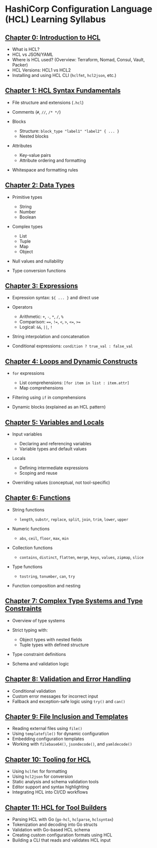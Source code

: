 # HashiCorp Configuration Language (HCL) Learning Syllabus

## [Chapter 0: Introduction to HCL](./00_Introduction_to_HCL.md)

- What is HCL?
- HCL vs JSON/YAML
- Where is HCL used? (Overview: Terraform, Nomad, Consul, Vault, Packer)
- HCL Versions: HCL1 vs HCL2
- Installing and using HCL CLI (`hclfmt`, `hcl2json`, etc.)

## [Chapter 1: HCL Syntax Fundamentals](./01_HCL_Syntax_Fundamentals.md)

- File structure and extensions (`.hcl`)
- Comments (`#`, `//`, `/* */`)
- Blocks

  - Structure: `block_type "label1" "label2" { ... }`
  - Nested blocks

- Attributes

  - Key-value pairs
  - Attribute ordering and formatting

- Whitespace and formatting rules

## [Chapter 2: Data Types](./02_Data_Types.md)

- Primitive types

  - String
  - Number
  - Boolean

- Complex types

  - List
  - Tuple
  - Map
  - Object

- Null values and nullability
- Type conversion functions

## [Chapter 3: Expressions](./03_Expressions.md)

- Expression syntax: `${ ... }` and direct use
- Operators

  - Arithmetic: `+`, `-`, `*`, `/`, `%`
  - Comparison: `==`, `!=`, `<`, `>`, `<=`, `>=`
  - Logical: `&&`, `||`, `!`

- String interpolation and concatenation
- Conditional expressions: `condition ? true_val : false_val`

## [Chapter 4: Loops and Dynamic Constructs](./04_Loops_and_Dynamic_Constructs.md)

- `for` expressions

  - List comprehensions: `[for item in list : item.attr]`
  - Map comprehensions

- Filtering using `if` in comprehensions
- Dynamic blocks (explained as an HCL pattern)

## [Chapter 5: Variables and Locals](./05_Variables_and_Locals.md)

- Input variables

  - Declaring and referencing variables
  - Variable types and default values

- Locals

  - Defining intermediate expressions
  - Scoping and reuse

- Overriding values (conceptual, not tool-specific)

## [Chapter 6: Functions](./06_Functions.md)

- String functions

  - `length`, `substr`, `replace`, `split`, `join`, `trim`, `lower`, `upper`

- Numeric functions

  - `abs`, `ceil`, `floor`, `max`, `min`

- Collection functions

  - `contains`, `distinct`, `flatten`, `merge`, `keys`, `values`, `zipmap`, `slice`

- Type functions

  - `tostring`, `tonumber`, `can`, `try`

- Function composition and nesting

## [Chapter 7: Complex Type Systems and Type Constraints](./07_Complex_Type_Systems_and_Type_Constraints.md)

- Overview of type systems
- Strict typing with:

  - Object types with nested fields
  - Tuple types with defined structure

- Type constraint definitions
- Schema and validation logic

## [Chapter 8: Validation and Error Handling](./08_Validation_and_Error_Handling.md)

- Conditional validation
- Custom error messages for incorrect input
- Fallback and exception-safe logic using `try()` and `can()`

## [Chapter 9: File Inclusion and Templates](./09_File_Inclusion_and_Templates.md)

- Reading external files using `file()`
- Using `templatefile()` for dynamic configuration
- Embedding configuration templates
- Working with `filebase64()`, `jsondecode()`, and `yamldecode()`

## [Chapter 10: Tooling for HCL](./10_Tooling_for_HCL.md)

- Using `hclfmt` for formatting
- Using `hcl2json` for conversion
- Static analysis and schema validation tools
- Editor support and syntax highlighting
- Integrating HCL into CI/CD workflows

## [Chapter 11: HCL for Tool Builders](./11_HCL_for_Tool_Builders.md)

- Parsing HCL with Go (`go-hcl`, `hclparse`, `hclsyntax`)
- Tokenization and decoding into Go structs
- Validation with Go-based HCL schema
- Creating custom configuration formats using HCL
- Building a CLI that reads and validates HCL input
